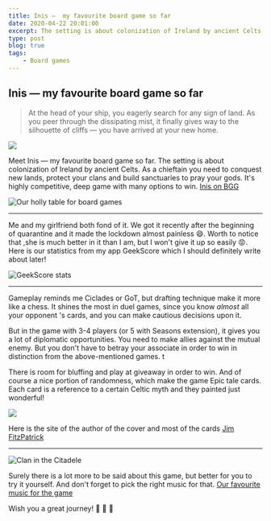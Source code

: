 ```yaml
---
title: Inis —  my favourite board game so far
date: 2020-04-22 20:01:00
excerpt: The setting is about colonization of Ireland by ancient Celts. As a chieftain you need to conquest new lands, protect your clans and build sanctuaries to pray your gods
type: post
blog: true
tags:
    - Board games
---
```


## Inis —  my favourite board game so far

> At the head of your ship, you eagerly search for any sign of land. As
> you peer through the dissipating mist, it finally gives way to the
> silhouette of cliffs — you have arrived at your new home.

![](https://cdn.1j1ju.com/thumbs/game-lg/medias/1b/d9/5c-inis-2018-cover.jpeg)

Meet Inis —  my favourite board game so far. The setting is about colonization of Ireland by ancient Celts. As a chieftain you need to conquest new lands, protect your clans and build sanctuaries to pray your gods. It's highly competitive, deep game with many options to win.
 [Inis on BGG](https://boardgamegeek.com/boardgame/155821/inis)

![Our holly table for board games](https://i.ibb.co/FxZq6V0/IMG-20200419-180445-336.jpg)

---

Me and my girlfriend both fond of it. We got it recently after the beginning of quarantine and it made the lockdown almost painless 😄. Worth to notice that ,she is much better in it than I am, but I won't give it up so easily 😡. Here is our statistics from my app GeekScore which I should definitely write about later!

![GeekScore stats](https://i.ibb.co/P6SDCdg/Webp-net-resizeimage-1.jpg)

---

Gameplay reminds me Ciclades or GoT, but drafting technique make it more like a chess. It shines the most in duel games, since you know *almost* all your opponent 's cards, and you can make cautious decisions upon it. 

But in the game with 3-4 players (or 5 with Seasons extension), it gives you a lot of diplomatic opportunities. You need to make allies against the mutual enemy. But  you don't have to betray your associate in order to win in distinction from the above-mentioned games. t

There is room for bluffing and play at giveaway in order to win. And of course a nice portion of randomness, which make the game  Epic tale cards. Each card is a reference to a certain Celtic myth and they painted just wonderful! 

![](https://images-cdn.asmodee.us/filer_public/db/47/db474f85-be6e-4b30-82ef-8f041e0ca0c2/ini01_card_deirdres-beauty.png)

Here is the site of the author of the cover and most of the cards [Jim FitzPatrick](https://www.jimfitzpatrick.com/)


---

![Clan in the Citadele](https://i.ibb.co/TgXgFWd/200033200856-33868.jpg)

Surely there is a lot more to be said about this game, but better for you to try it yourself. And don't forget to pick the right music for that.  [Our favourite music for the game ](https://www.youtube.com/watch?v=nVRqq947lNo)

Wish you a great journey!  🎲 🎲 🎲
